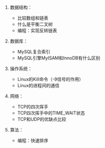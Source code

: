 1. 数据结构：  	
   - 比较数组和链表
   - 什么是平衡二叉树
   - 编程：实现反转链表  			

2. 数据库：
   - MySQL复合索引
   - MySQL引擎MyISAM和InnoDB有什么区别  			

3. 操作系统：
   - Linux的Kill命令（-9信号的作用）
   - Linux的进程间的通信  			

4. 网络：
   - TCP的四次挥手
   - TCP四次挥手中的TIME_WAIT状态
   - TCP和UDP的优缺点比较  			

5. 算法：
   - 编程：快速排序